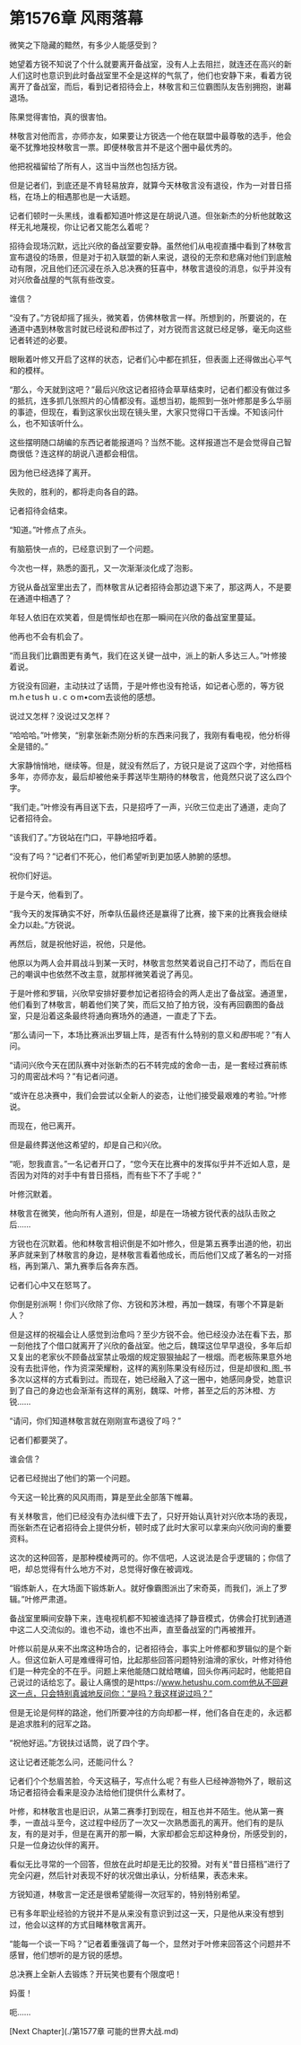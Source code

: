 # 第1576章 风雨落幕

微笑之下隐藏的黯然，有多少人能感受到？

她望着方锐不知说了个什么就要离开备战室，没有人上去阻拦，就连还在高兴的新人们这时也意识到此时备战室里不全是这样的气氛了，他们也安静下来，看着方锐离开了备战室，而后，看到记者招待会上，林敬言和三位霸图队友告别拥抱，谢幕退场。

陈果觉得害怕，真的很害怕。

林敬言对他而言，亦师亦友，如果要让方锐选一个他在联盟中最尊敬的选手，他会毫不犹豫地投林敬言一票。即便林敬言并不是这个圈中最优秀的。

他把祝福留给了所有人，这当中当然也包括方锐。

但是记者们，到底还是不肯轻易放弃，就算今天林敬言没有退役，作为一对昔日搭档，在场上的相遇那也是一大话题。

记者们顿时一头黑线，谁看都知道叶修这是在胡说八道。但张新杰的分析他就敢这样无礼地蔑视，你让记者又能怎么着呢？

招待会现场沉默，远比兴欣的备战室要安静。虽然他们从电视直播中看到了林敬言宣布退役的场景，但是对于初入联盟的新人来说，退役的无奈和悲痛对他们到底触动有限，况且他们还沉浸在杀入总决赛的狂喜中，林敬言退役的消息，似乎并没有对兴欣备战屋的气氛有些改变。

谁信？

“没有了。”方锐却摇了摇头，微笑着，仿佛林敬言一样。所想到的，所要说的，在通道中遇到林敬言时就已经说和*图*书过了，对方锐而言这就已经足够，毫无向这些记者转述的必要。

眼瞅着叶修又开启了这样的状态，记者们心中都在抓狂，但表面上还得做出心平气和的模样。

“那么，今天就到这吧？”最后兴欣这记者招待会草草结束时，记者们都没有做过多的抵抗，连多抓几张照片的心情都没有。遥想当初，能照到一张叶修那是多么华丽的事迹，但现在，看到这家伙出现在镜头里，大家只觉得口干舌燥。不知该问什么，也不知该听什么。

这些摆明随口胡编的东西记者能报道吗？当然不能。这样报道岂不是会觉得自己智商很低？连这样的胡说八道都会相信。

因为他已经选择了离开。

失败的，胜利的，都将走向各自的路。

记者招待会结束。

“知道。”叶修点了点头。

有脑筋快一点的，已经意识到了一个问题。

今次也一样，熟悉的面孔，又一次渐渐淡化成了泡影。

方锐从备战室里出去了，而林敬言从记者招待会那边退下来了，那这两人，不是要在通道中相遇了？

年轻人依旧在欢笑着，但是惆怅却也在那一瞬间在兴欣的备战室里蔓延。

他再也不会有机会了。

“而且我们比霸图更有勇气，我们在这关键一战中，派上的新人多达三人。”叶修接着说。

方锐没有回避，主动扶过了话筒，于是叶修也没有抢话，如记者心愿的，等方锐ｍ.hｅtusｈｕ.ｃｏm•coｍ去谈他的感想。

说过又怎样？没说过又怎样？

“哈哈哈。”叶修笑，“别拿张新杰刚分析的东西来问我了，我刚有看电视，他分析得全是错的。”

大家静悄悄地，继续等。但是，就没有然后了，方锐只是说了这四个字，对他搭档多年，亦师亦友，最后却被他亲手葬送毕生期待的林敬言，他竟然只说了这么四个字。

“我们走。”叶修没有再目送下去，只是招呼了一声，兴欣三位走出了通道，走向了记者招待会。

“该我们了。”方锐站在门口，平静地招呼着。

“没有了吗？”记者们不死心，他们希望听到更加感人肺腑的感想。

祝你们好运。

于是今天，他看到了。

“我今天的发挥确实不好，所幸队伍最终还是赢得了比赛，接下来的比赛我会继续全力以赴。”方锐说。

再然后，就是祝他好运，祝他，只是他。

他原以为两人会并肩战斗到某一天时，林敬言忽然笑着说自己打不动了，而后在自己的嘲讽中也依然不改主意，就那样微笑着说了再见。

于是叶修和罗辑，兴欣早安排好要参加记者招待会的两人走出了备战室。通道里，他们看到了林敬言，朝着他们笑了笑，而后又拍了拍方锐，没有再回霸图的备战室，只是沿着这条最终将通向赛场外的通道，一直走了下去。

“那么请问一下，本场比赛派出罗辑上阵，是否有什么特别的意义和*图*书呢？”有人问。

“请问兴欣今天在团队赛中对张新杰的石不转完成的舍命一击，是一套经过赛前练习的周密战术吗？”有记者问道。

“或许在总决赛中，我们会尝试以全新人的姿态，让他们接受最艰难的考验。”叶修说。

而现在，他已离开。

但是最终葬送他这希望的，却是自己和兴欣。

“呃，恕我直言。”一名记者开口了，“您今天在比赛中的发挥似乎并不近如人意，是否因为对阵的对手中有昔日搭档，而有些下不了手呢？”

叶修沉默着。

林敬言在微笑，他向所有人道别，但是，却是在一场被方锐代表的战队击败之后……

方锐也在沉默着。他和林敬言相识倒是不如叶修久，但是第五赛季出道的他，初出茅庐就来到了林敬言的身边，是林敬言看着他成长，而后他们又成了著名的一对搭档，再到第八、第九赛季后各奔东西。

记者们心中又在怒骂了。

你倒是别派啊！你们兴欣除了你、方锐和苏沐橙，再加一魏琛，有哪个不算是新人？

但是这样的祝福会让人感觉到治愈吗？至少方锐不会。他已经没办法在看下去，那一刻他找了个借口就离开了兴欣的备战室。他之后，魏琛这位早早退役，多年后却又复出的老家伙不顾备战室禁止吸烟的规定狠狠抽起了一根烟。而老板陈果意外地没有去批评他，作为资深荣耀粉，这样的离别陈果没有经历过，但是却很和_图_书多次以这样的方式看到过。而现在，她已经融入了这一圈中，她感同身受，她意识到了自己的身边也会渐渐有这样的离别，魏琛、叶修，甚至之后的苏沐橙、方锐……

“请问，你们知道林敬言就在刚刚宣布退役了吗？”

记者们都要哭了。

谁会信？

记者已经抛出了他们的第一个问题。

今天这一轮比赛的风风雨雨，算是至此全部落下帷幕。

有关林敬言，他们已经没有办法纠缠下去了，只好开始认真针对兴欣本场的表现，而张新杰在记者招待会上提供分析，顿时成了此时大家可以拿来向兴欣问询的重要资料。

这次的这种回答，是那种模棱两可的。你不信吧，人这说法是合乎逻辑的；你信了吧，却总觉得有什么地方不对，总觉得好像在被调戏。

“锻炼新人，在大场面下锻炼新人。就好像霸图派出了宋奇英，而我们，派上了罗辑。”叶修严肃道。

备战室里瞬间安静下来，连电视机都不知被谁选择了静音模式，仿佛会打扰到通道中这二人交流似的。谁也不动，谁也不出声，直至备战室的门再被推开。

叶修以前是从来不出席这种场合的，记者招待会，事实上叶修都和罗辑似的是个新人。但这位新人可是难缠得可怕，比起那些回答问题特别油滑的家伙，叶修对待他们是一种完全的不在乎。问题上来他能随口就给瞎编，回头你再问起时，他能把自己说过的话给忘了。最让人痛恨的是https://www.hetushu.com.com他从不回避这一点，只会特别真诚地反问你：“是吗？我这样说过吗？”

但是无论是何样的路途，他们所要冲往的方向却都一样，他们各自在走的，永远都是追求胜利的冠军之路。

“祝他好运。”方锐扶过话筒，说了四个字。

这让记者还能怎么问，还能问什么？

记者们个个愁眉苦脸，今天这稿子，写点什么呢？有些人已经神游物外了，眼前这场记者招待会看来是没办法给他们提供什么素材了。

叶修，和林敬言也是旧识，从第二赛季打到现在，相互也并不陌生。他从第一赛季，一直战斗至今，这过程中经历了一次又一次熟悉面孔的离开。他们有的是队友，有的是对手，但是在离开的那一瞬，大家却都会忘却这种身份，所感受到的，只是一位身边伙伴的离开。

看似无比寻常的一个回答，但放在此时却是无比的狡猾。对有关“昔日搭档”进行了完全闪避，然后针对表现不好的状况做出承认，分析结果，表态未来。

方锐知道，林敬言一定还是很希望能得一次冠军的，特别特别希望。

已有多年职业经验的方锐并不是从来没有意识到过这一天，只是他从来没有想到过，他会以这样的方式目睹林敬言离开。

“能每一个谈一下吗？”记者着重强调了每一个，显然对于叶修来回答这个问题并不感冒，他们想听的是方锐的感想。

总决赛上全新人去锻炼？开玩笑也要有个限度吧！

妈蛋！

呃……



[Next Chapter](./第1577章 可能的世界大战.md)